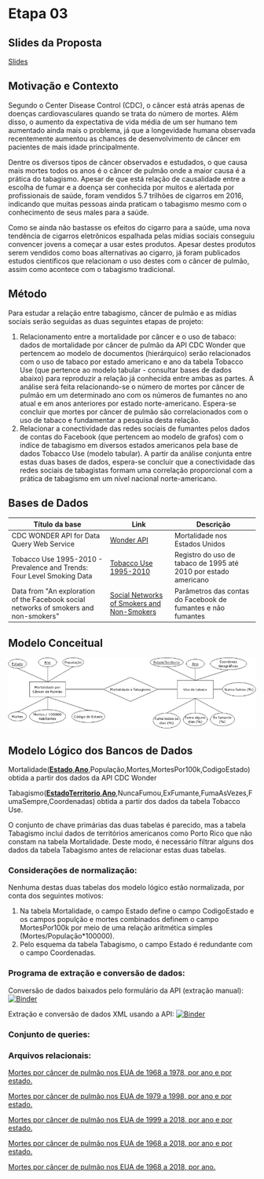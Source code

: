 # Etapa 03

## Slides da Proposta

[Slides](slides/presentation.pdf)

## Motivação e Contexto

Segundo o Center Disease Control (CDC), o câncer está atrás apenas de doenças cardiovasculares quando se trata do número de mortes. Além disso, o aumento da expectativa de vida média de um ser humano tem aumentado ainda mais o problema, já que a longevidade humana observada recentemente aumentou as chances de desenvolvimento de câncer em pacientes de mais idade principalmente.

Dentre os diversos tipos de câncer observados e estudados, o que causa mais mortes todos os anos é o câncer de pulmão onde a maior causa é a prática do tabagismo. Apesar de que está relação de causalidade entre a escolha de fumar e a doença ser conhecida por muitos e alertada por profissionais de saúde, foram vendidos 5.7 trilhões de cigarros em 2016, indicando que muitas pessoas ainda praticam o tabagismo mesmo com o conhecimento de seus males para a saúde.

Como se ainda não bastasse os efeitos do cigarro para a saúde, uma nova tendência de cigarros eletrônicos espalhada pelas mídias sociais conseguiu convencer jovens a começar a usar estes produtos. Apesar destes produtos serem vendidos como boas alternativas ao cigarro, já foram publicados estudos científicos que relacionam o uso destes com o câncer de pulmão, assim como acontece com o tabagismo tradicional.

## Método

Para estudar a relação entre tabagismo, câncer de pulmão e as mídias sociais serão seguidas as duas seguintes etapas de projeto:

1. Relacionamento entre a mortalidade por câncer e o uso de tabaco: dados de mortalidade por câncer de pulmão da API CDC Wonder que pertencem ao modelo de documentos (hierárquico) serão relacionados com o uso de tabaco por estado americano e ano da tabela Tobacco Use (que pertence ao modelo tabular - consultar bases de dados abaixo) para reproduzir a relação já conhecida entre ambas as partes. A análise será feita relacionando-se o número de mortes por câncer de pulmão em um determinado ano com os números de fumantes no ano atual e em anos anteriores por estado norte-americano. Espera-se concluir que mortes por câncer de pulmão são correlacionados com o uso de tabaco e fundamentar a pesquisa desta relação.
2. Relacionar a conectividade das redes sociais de fumantes pelos dados de contas do Facebook (que pertencem ao modelo de grafos) com o indíce de tabagismo em diversos estados americanos pela base de dados Tobacco Use (modelo tabular). A partir da análise conjunta entre estas duas bases de dados, espera-se concluir que a conectividade das redes sociais de tabagistas formam uma correlação proporcional com a prática de tabagismo em um nível nacional norte-americano.

## Bases de Dados

Título da base | Link | Descrição
----- | ----- | -----
CDC WONDER API for Data Query Web Service | [Wonder API](https://wonder.cdc.gov/wonder/help/WONDER-API.html) | Mortalidade nos Estados Unidos |
Tobacco Use 1995-2010 - Prevalence and Trends: Four Level Smoking Data | [Tobacco Use 1995-2010](https://www.kaggle.com/cdc/tobacco-use) | Registro do uso de tabaco de 1995 até 2010 por estado americano |
Data from "An exploration of the Facebook social networks of smokers and non-smokers"  | [Social Networks of Smokers and Non-Smokers](https://dataverse.harvard.edu/dataset.xhtml?persistentId=doi:10.7910/DVN/XMPAUQ) | Parâmetros das contas do Facebook de fumantes e não fumantes

## Modelo Conceitual

![](images/ermodel.png)

## Modelo Lógico dos Bancos de Dados

Mortalidade(<ins>**Estado**</ins>,<ins>**Ano**</ins>,População,Mortes,MortesPor100k,CodigoEstado) obtida a partir dos dados da API CDC Wonder

Tabagismo(<ins>**EstadoTerritorio**</ins>,<ins>**Ano**</ins>,NuncaFumou,ExFumante,FumaAsVezes,FumaSempre,Coordenadas) obtida a partir dos dados da tabela Tobacco Use.

O conjunto de chave primárias das duas tabelas é parecido, mas a tabela Tabagismo inclui dados de territórios americanos como Porto Rico que não constam na tabela Mortalidade. Deste modo, é necessário filtrar alguns dos dados da tabela Tabagismo antes de relacionar estas duas tabelas.

### Considerações de normalização:
Nenhuma destas duas tabelas dos modelo lógico estão normalizada, por conta dos seguintes motivos:

1. Na tabela Mortalidade, o campo Estado define o campo CodigoEstado e os campos populção e mortes combinados definem o campo MortesPor100k por meio de uma relação aritmética simples (Mortes/População*100000).
2. Pelo esquema da tabela Tabagismo, o campo Estado é redundante com o campo Coordenadas.

### Programa de extração e conversão de dados:
Conversão de dados baixados pelo formulário da API (extração manual): [![Binder](https://mybinder.org/badge_logo.svg)](https://mybinder.org/v2/gh/GSPAtens/Trabalho_Final-MC536-2s2020/development?filepath=stage03%2Fnotebooks%2Flungcancerdataconverter.ipynb)

Extração e conversão de dados XML usando a API: [![Binder](https://mybinder.org/badge_logo.svg)](https://mybinder.org/v2/gh/GSPAtens/Trabalho_Final-MC536-2s2020/development?filepath=stage03%2Fnotebooks%2Flungcancerdataextraction.ipynb)

### Conjunto de queries:



### Arquivos relacionais:
[Mortes por câncer de pulmão nos EUA de 1968 a 1978, por ano e por estado.](data/lungcancer1968-1978.csv)

[Mortes por câncer de pulmão nos EUA de 1979 a 1998, por ano e por estado.](data/lungcancer1979-1998.csv)

[Mortes por câncer de pulmão nos EUA de 1999 a 2018, por ano e por estado.](data/lungcancer1999-2018.csv)

[Mortes por câncer de pulmão nos EUA de 1968 a 2018, por ano e por estado.](data/lungcancer.csv)

[Mortes por câncer de pulmão nos EUA de 1968 a 2018, por ano.](data/lungcancer-general.csv)

